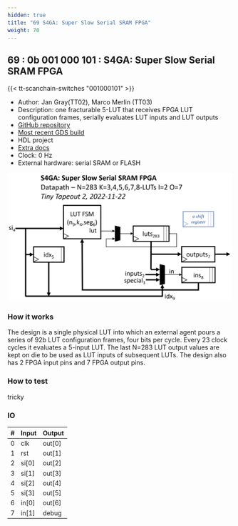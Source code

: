 ```yaml
---
hidden: true
title: "69 S4GA: Super Slow Serial SRAM FPGA"
weight: 70
---
```


## 69 : 0b 001 000 101 : S4GA: Super Slow Serial SRAM FPGA

{{< tt-scanchain-switches "001000101" >}}

* Author: Jan Gray(TT02), Marco Merlin (TT03)
* Description: one fracturable 5-LUT that receives FPGA LUT configuration frames, serially evaluates LUT inputs and LUT outputs
* [GitHub repository](https://github.com/bat52/tt03-s4ga)
* [Most recent GDS build](https://github.com/bat52/tt03-s4ga/actions/runs/4780295834)
* HDL project
* [Extra docs](https://github.com/grayresearch/tt02-s4ga/blob/main/README.md)
* Clock: 0 Hz
* External hardware: serial SRAM or FLASH

![picture](images/S4GA-block-diagram.png)

### How it works

The design is a single physical LUT into which an external agent pours a series of 92b LUT configuration frames, 
four bits per cycle. Every 23 clock cycles it evaluates a 5-input LUT. The last N=283 LUT output values are kept on 
die to be used as LUT inputs of subsequent LUTs. The design also has 2 FPGA input pins and 7 FPGA output pins.


### How to test

tricky


### IO

| # | Input        | Output       |
|---|--------------|--------------|
| 0 | clk  | out[0] |
| 1 | rst  | out[1] |
| 2 | si[0]  | out[2] |
| 3 | si[1]  | out[3] |
| 4 | si[2]  | out[4] |
| 5 | si[3]  | out[5] |
| 6 | in[0]  | out[6] |
| 7 | in[1]  | debug |
